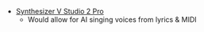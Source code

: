 
- [Synthesizer V Studio 2 Pro](https://store.dreamtonics.com/product/synthesizer-v-studio-2-pro/)
	- Would allow for AI singing voices from lyrics & MIDI